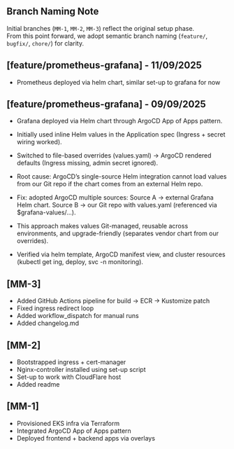 ## Branch Naming Note
Initial branches (`MM-1`, `MM-2`, `MM-3`) reflect the original setup phase.  
From this point forward, we adopt semantic branch naming (`feature/`, `bugfix/`, `chore/`) for clarity.
## [feature/prometheus-grafana] - 11/09/2025
- Prometheus deployed via helm chart, similar set-up to grafana for now

## [feature/prometheus-grafana] - 09/09/2025
- Grafana deployed via Helm chart through ArgoCD App of Apps pattern.

- Initially used inline Helm values in the Application spec (Ingress + secret wiring worked).

- Switched to file-based overrides (values.yaml) → ArgoCD rendered defaults (Ingress missing, admin secret ignored).

- Root cause: ArgoCD’s single-source Helm integration cannot load values from our Git repo if the chart comes from an external Helm repo.

- Fix: adopted ArgoCD multiple sources:
    Source A → external Grafana Helm chart.
    Source B → our Git repo with values.yaml (referenced via $grafana-values/...).

- This approach makes values Git-managed, reusable across environments, and upgrade-friendly (separates vendor chart from our overrides).

- Verified via helm template, ArgoCD manifest view, and cluster resources (kubectl get ing, deploy, svc -n monitoring).

## [MM-3] 
- Added GitHub Actions pipeline for build → ECR → Kustomize patch
- Fixed ingress redirect loop
- Added workflow_dispatch for manual runs
- Added changelog.md

## [MM-2] 
- Bootstrapped ingress + cert-manager
- Nginx-controller installed using set-up script
- Set-up to work with CloudFlare  host
- Added readme

## [MM-1] 
- Provisioned EKS infra via Terraform
- Integrated ArgoCD App of Apps pattern
- Deployed frontend + backend apps via overlays
